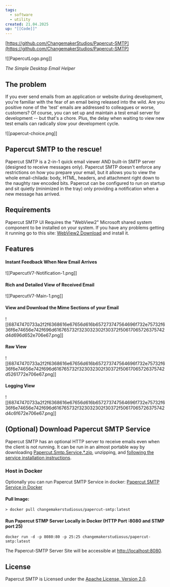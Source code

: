 ```yaml
---
tags:
  - software
  - utility
created: 21.04.2025
up: "[[Code]]"
---
```


[https://github.com/ChangemakerStudios/Papercut-SMTP](https://github.com/ChangemakerStudios/Papercut-SMTP)

![[PapercutLogo.png]]

_The Simple Desktop Email Helper_

## The problem

If you ever send emails from an application or website during development, you're familiar with the fear of an email being released into the wild. Are you positive none of the 'test' emails are addressed to colleagues or worse, customers? Of course, you can set up and maintain a test email server for development -- but that's a chore. Plus, the delay when waiting to view new test emails can radically slow your development cycle.

![[papercut-choice.png]]

## Papercut SMTP to the rescue!

Papercut SMTP is a 2-in-1 quick email viewer AND built-in SMTP server (designed to receive messages only). Papercut SMTP doesn't enforce any restrictions on how you prepare your email, but it allows you to view the whole email-chilada: body, HTML, headers, and attachment right down to the naughty raw encoded bits. Papercut can be configured to run on startup and sit quietly (minimized in the tray) only providing a notification when a new message has arrived.

## Requirements

Papercut SMTP UI Requires the "WebView2" Microsoft shared system component to be installed on your system. If you have any problems getting it running go to this site: [WebView2 Download](https://developer.microsoft.com/en-us/microsoft-edge/webview2) and install it.

## Features

#### Instant Feedback When New Email Arrives
![[PapercutV7-Notification-1.png]]

#### Rich and Detailed View of Received Email
![[PapercutV7-Main-1.png]]

#### View and Download the Mime Sections of your Email
![[68747470733a2f2f6368616e67656d616b657273747564696f732e75732f636f6e74656e742f696d616765732f323032302f30372f50617065726375742d4d696d652e706e67.png]]

#### Raw View
![[68747470733a2f2f6368616e67656d616b657273747564696f732e75732f636f6e74656e742f696d616765732f323032302f30372f50617065726375742d5261772e706e67.png]]

#### Logging View
![[68747470733a2f2f6368616e67656d616b657273747564696f732e75732f636f6e74656e742f696d616765732f323032302f30372f50617065726375742d4c6f672e706e67.png]]

## (Optional) Download Papercut SMTP Service

Papercut SMTP has an optional HTTP server to receive emails even when the client is not running. It can be run in an almost portable way by downloading [Papercut.Smtp.Service.*.zip](https://github.com/ChangemakerStudios/Papercut/releases), unzipping, and [following the service installation instructions](https://github.com/ChangemakerStudios/Papercut/tree/develop/src/Papercut.Service).

### Host in Docker

Optionally you can run Papercut SMTP Service in docker: [Papercut SMTP Service in Docker](https://hub.docker.com/r/changemakerstudiosus/papercut-smtp)

#### Pull Image:

```
> docker pull changemakerstudiosus/papercut-smtp:latest
```

#### Run Papercut STMP Server Locally in Docker (HTTP Port :8080 and STMP port 25)

```
docker run -d -p 8080:80 -p 25:25 changemakerstudiosus/papercut-smtp:latest
```


The Papercut-SMTP Server Site will be accessible at [http://localhost:8080](http://localhost:8080).

## License

Papercut SMTP is Licensed under the [Apache License, Version 2.0](http://www.apache.org/licenses/LICENSE-2.0).